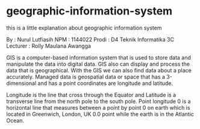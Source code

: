 # geographic-information-system
this is a little explanation about geographic information system

By : Nurul Lutfiasih
NPM : 1144022
Prodi : D4 Teknik Informatika 3C
Lecturer : Rolly Maulana Awangga
 
 GIS is a computer-based information system that is used to store data and manipulate the data into digital data. GIS also can display and process the data that is geographical. With the GIS we can also find data about a place accurately. Managed data is geospatial data or space that has a 3-dimensional and has a point coordinates are longitude and latitude.

Longitude is the line that cross through the Equator and Latitude is a transverse line from the north pole to the south pole. Point longitude 0 is a horizontal line that measures between a point by point 0 on earth which is located in Greenwich, London, UK 0.0 point while the earth is in the Atlantic Ocean.
